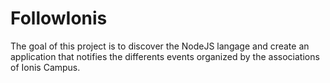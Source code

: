 # FollowIonis
The goal of this project is to discover the NodeJS langage and create an application that notifies the differents events organized by the associations of Ionis Campus.
